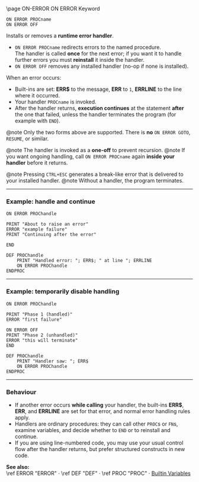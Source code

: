 \page ON-ERROR ON ERROR Keyword
```basic
ON ERROR PROCname
ON ERROR OFF
```

Installs or removes a **runtime error handler**.

- `ON ERROR PROCname` redirects errors to the named procedure.  
  The handler is called **once** for the next error; if you want it to handle further errors you must **reinstall** it inside the handler.
- `ON ERROR OFF` removes any installed handler (no-op if none is installed).

When an error occurs:
- Built-ins are set: **ERR$** to the message, **ERR** to `1`, **ERRLINE** to the line where it occurred.
- Your handler `PROCname` is invoked.  
- After the handler returns, **execution continues** at the statement **after** the one that failed, unless the handler terminates the program (for example with `END`).


@note Only the two forms above are supported. There is **no** `ON ERROR GOTO`, `RESUME`, or similar.


@note The handler is invoked as a **one-off** to prevent recursion.
@note If you want ongoing handling, call `ON ERROR PROCname` again **inside your handler** before it returns.


@note Pressing `CTRL+ESC` generates a break-like error that is delivered to your installed handler.
@note Without a handler, the program terminates.

---

### Example: handle and continue
```basic
ON ERROR PROChandle

PRINT "About to raise an error"
ERROR "example failure"
PRINT "Continuing after the error"

END

DEF PROChandle
    PRINT "Handled error: "; ERR$; " at line "; ERRLINE
    ON ERROR PROChandle
ENDPROC
```

---

### Example: temporarily disable handling
```basic
ON ERROR PROChandle

PRINT "Phase 1 (handled)"
ERROR "first failure"

ON ERROR OFF
PRINT "Phase 2 (unhandled)"
ERROR "this will terminate"
END

DEF PROChandle
    PRINT "Handler saw: "; ERR$
    ON ERROR PROChandle
ENDPROC
```

---

### Behaviour
- If another error occurs **while calling** your handler, the built-ins **ERR$**, **ERR**, and **ERRLINE** are set for that error, and normal error handling rules apply.
- Handlers are ordinary procedures: they can call other `PROC`s or `FN`s, examine variables, and decide whether to `END` or to reinstall and continue.
- If you are using line-numbered code, you may use your usual control flow after the handler returns, but prefer structured constructs in new code.

**See also:**  
\ref ERROR "ERROR" ·
\ref DEF "DEF" ·
\ref PROC "PROC" ·
[Builtin Variables](https://github.com/brainboxdotcc/retro-rocket/wiki/Builtin-Variables)

